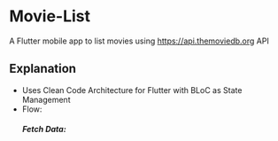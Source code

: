 # Movie-List

A Flutter mobile app to list movies using https://api.themoviedb.org API

## Explanation

- Uses Clean Code Architecture for Flutter with BLoC as State Management
- Flow:
  ##### Fetch Data:  
